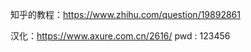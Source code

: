 知乎的教程：https://www.zhihu.com/question/19892861



汉化：https://www.axure.com.cn/2616/   pwd  : 123456

